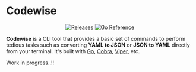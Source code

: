 # Codewise

<div align="center">

<!-- ![Candy CLI logo](https://user-images.githubusercontent.com/51878265/224826395-f62efa65-f64c-4c2e-aa93-ad6f72e0d5d7.png) -->

[![Releases](https://github.com/aryansharma9917/Codewise-CLI/actions/workflows/releases.yml/badge.svg)](https://github.com/aryansharma9917/Codewise-CLI/actions/workflows/releases.yml) [![Go Reference](https://pkg.go.dev/badge/github.com/Pradumnasaraf/candy.svg)](https://pkg.go.dev/github.com/aryansharma9917/Codewise-CLI)

</div>

**Codewise** is a CLI tool that provides a basic set of commands to perform tedious tasks such as converting **YAML to JSON** or **JSON to YAML** directly from your terminal. It's built with [Go](https://github.com/golang/go), [Cobra](https://github.com/spf13/cobra), [Viper](https://github.com/spf13/viper), etc.
 

Work in progress..!!
